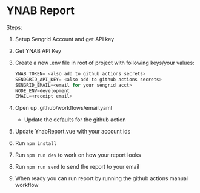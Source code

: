 # YNAB Report

Steps:

1. Setup Sengrid Account and get API key
2. Get YNAB API Key
3. Create a new .env file in root of project with following keys/your values:

    ```javascript
    YNAB_TOKEN= <also add to github actions secrets>
    SENDGRID_API_KEY= <also add to github actions secrets>
    SENGRID_EMAIL=<email for your sengrid acct>
    NODE_ENV=development
    EMAIL=<receipt email>
    ```

4. Open up .github/workflows/email.yaml  
    - Update the defaults for the github action
5. Update YnabReport.vue with your account ids
6. Run `npm install`
7. Run `npm run dev` to work on how your report looks
8. Run `npm run send` to send the report to your email
9. When ready you can run report by running the github actions manual workflow
